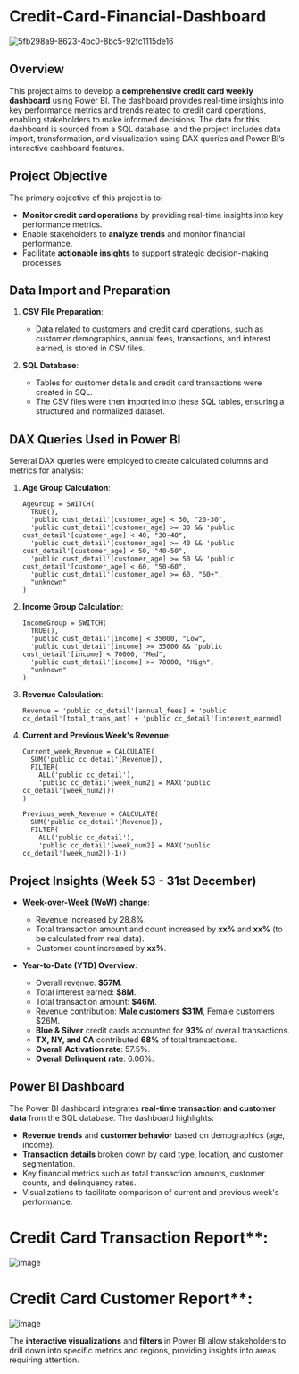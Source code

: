 # Credit-Card-Financial-Dashboard

![5fb298a9-8623-4bc0-8bc5-92fc1115de16](https://github.com/user-attachments/assets/4eb9bf1d-7dd8-46ed-a733-50c65f000499)

## Overview

This project aims to develop a **comprehensive credit card weekly dashboard** using Power BI. The dashboard provides real-time insights into key performance metrics and trends related to credit card operations, enabling stakeholders to make informed decisions. The data for this dashboard is sourced from a SQL database, and the project includes data import, transformation, and visualization using DAX queries and Power BI’s interactive dashboard features.

## Project Objective

The primary objective of this project is to:

- **Monitor credit card operations** by providing real-time insights into key performance metrics.
- Enable stakeholders to **analyze trends** and monitor financial performance.
- Facilitate **actionable insights** to support strategic decision-making processes.

## Data Import and Preparation

1. **CSV File Preparation**:
   - Data related to customers and credit card operations, such as customer demographics, annual fees, transactions, and interest earned, is stored in CSV files.

2. **SQL Database**:
   - Tables for customer details and credit card transactions were created in SQL.
   - The CSV files were then imported into these SQL tables, ensuring a structured and normalized dataset.

## DAX Queries Used in Power BI

Several DAX queries were employed to create calculated columns and metrics for analysis:

1. **Age Group Calculation**:
   ```DAX
   AgeGroup = SWITCH(
     TRUE(),
     'public cust_detail'[customer_age] < 30, "20-30",
     'public cust_detail'[customer_age] >= 30 && 'public cust_detail'[customer_age] < 40, "30-40",
     'public cust_detail'[customer_age] >= 40 && 'public cust_detail'[customer_age] < 50, "40-50",
     'public cust_detail'[customer_age] >= 50 && 'public cust_detail'[customer_age] < 60, "50-60",
     'public cust_detail'[customer_age] >= 60, "60+",
     "unknown"
   )
   ```

2. **Income Group Calculation**:
   ```DAX
   IncomeGroup = SWITCH(
     TRUE(),
     'public cust_detail'[income] < 35000, "Low",
     'public cust_detail'[income] >= 35000 && 'public cust_detail'[income] < 70000, "Med",
     'public cust_detail'[income] >= 70000, "High",
     "unknown"
   )
   ```

3. **Revenue Calculation**:
   ```DAX
   Revenue = 'public cc_detail'[annual_fees] + 'public cc_detail'[total_trans_amt] + 'public cc_detail'[interest_earned]
   ```

4. **Current and Previous Week's Revenue**:
   ```DAX
   Current_week_Revenue = CALCULATE(
     SUM('public cc_detail'[Revenue]),
     FILTER(
       ALL('public cc_detail'),
       'public cc_detail'[week_num2] = MAX('public cc_detail'[week_num2]))
   )

   Previous_week_Revenue = CALCULATE(
     SUM('public cc_detail'[Revenue]),
     FILTER(
       ALL('public cc_detail'),
       'public cc_detail'[week_num2] = MAX('public cc_detail'[week_num2])-1))
   ```
   
## Project Insights (Week 53 - 31st December)

- **Week-over-Week (WoW) change**:
  - Revenue increased by 28.8%.
  - Total transaction amount and count increased by **xx%** and **xx%** (to be calculated from real data).
  - Customer count increased by **xx%**.

- **Year-to-Date (YTD) Overview**:
  - Overall revenue: **$57M**.
  - Total interest earned: **$8M**.
  - Total transaction amount: **$46M**.
  - Revenue contribution: **Male customers $31M**, Female customers $26M.
  - **Blue & Silver** credit cards accounted for **93%** of overall transactions.
  - **TX, NY, and CA** contributed **68%** of total transactions.
  - **Overall Activation rate**: 57.5%.
  - **Overall Delinquent rate**: 6.06%.

## Power BI Dashboard

The Power BI dashboard integrates **real-time transaction and customer data** from the SQL database. The dashboard highlights:

- **Revenue trends** and **customer behavior** based on demographics (age, income).
- **Transaction details** broken down by card type, location, and customer segmentation.
- Key financial metrics such as total transaction amounts, customer counts, and delinquency rates.
- Visualizations to facilitate comparison of current and previous week's performance.

# Credit Card Transaction Report**:
![image](https://github.com/user-attachments/assets/b8f33ca9-8d6a-43fb-a61a-d42ce221ca12)

# Credit Card Customer Report**:
![image](https://github.com/user-attachments/assets/7454132b-8c6f-4709-8364-df1495c4b55c)



The **interactive visualizations** and **filters** in Power BI allow stakeholders to drill down into specific metrics and regions, providing insights into areas requiring attention.
